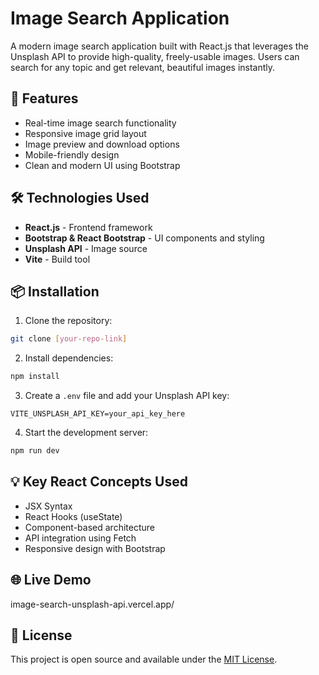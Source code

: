 # Image Search Application

A modern image search application built with React.js that leverages the Unsplash API to provide high-quality, freely-usable images. Users can search for any topic and get relevant, beautiful images instantly.

## 🚀 Features

- Real-time image search functionality
- Responsive image grid layout
- Image preview and download options
- Mobile-friendly design
- Clean and modern UI using Bootstrap

## 🛠️ Technologies Used

- **React.js** - Frontend framework
- **Bootstrap & React Bootstrap** - UI components and styling
- **Unsplash API** - Image source
- **Vite** - Build tool

## 📦 Installation

1. Clone the repository:

```bash
git clone [your-repo-link]
```

2. Install dependencies:

```bash
npm install
```

3. Create a `.env` file and add your Unsplash API key:

```
VITE_UNSPLASH_API_KEY=your_api_key_here
```

4. Start the development server:

```bash
npm run dev
```

## 💡 Key React Concepts Used

- JSX Syntax
- React Hooks (useState)
- Component-based architecture
- API integration using Fetch
- Responsive design with Bootstrap

## 🌐 Live Demo

image-search-unsplash-api.vercel.app/

## 📝 License

This project is open source and available under the [MIT License](LICENSE).
